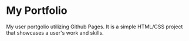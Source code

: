 # My Portfolio

My user portgolio utilizing Github Pages. It is a simple HTML/CSS project that showcases a user's work and skills. 